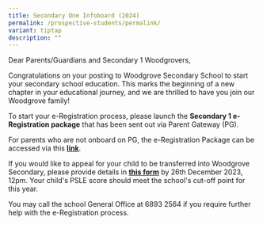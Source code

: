 ```yaml
---
title: Secondary One Infoboard (2024)
permalink: /prospective-students/permalink/
variant: tiptap
description: ""
---
```

<p>Dear Parents/Guardians and Secondary 1 Woodgrovers,</p><p>Congratulations on your posting to Woodgrove Secondary School to start your secondary school education. This marks the beginning of a new chapter in your educational journey, and we are thrilled to have you join our Woodgrove family!</p><p>To start your e-Registration process, please launch the <strong>Secondary 1 e-Registration package</strong> that has been sent out via Parent Gateway (PG).</p><p>For parents who are not onboard on PG, the e-Registration Package can be accessed via this <strong><a href="https://drive.google.com/file/d/1KJv7chfCtAvZF0pBJONc1-Fuqw74qP0L/view?usp=sharing" rel="noopener noreferrer nofollow" target="_blank">link</a></strong>.</p><p>If you would like to appeal for your child to be transferred into Woodgrove Secondary, please provide details in <strong><a href="https://go.gov.sg/2024s1appealformwgs" rel="noopener noreferrer nofollow" target="_blank">this form</a></strong> by 26th December 2023, 12pm. Your child's PSLE score should meet the school's cut-off point for this year.</p><p>You may call the school General Office at 6893 2564 if you require further help with the e-Registration process.</p>